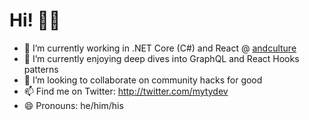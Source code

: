 # Hi! 👋🏻

- 🔭 I’m currently working in .NET Core (C#) and React @ [andculture](https://github.com/AndcultureCode)
- 🌱 I’m currently enjoying deep dives into GraphQL and React Hooks patterns
- 👯 I’m looking to collaborate on community hacks for good
- 📫 Find me on Twitter: http://twitter.com/mytydev
- 😄 Pronouns: he/him/his
